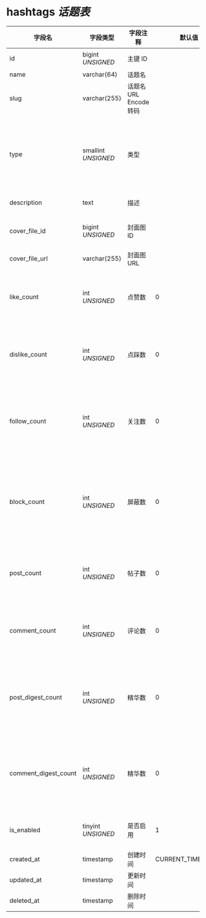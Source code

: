 # hashtags *话题表*

| 字段名 | 字段类型 | 字段注释 | 默认值 | 可空 | 备注 |
| --- | --- | --- | --- | --- | --- |
| id | bigint *UNSIGNED* | 主键 ID | | NO | 自动递增 |
| name | varchar(64) | 话题名 |  | NO |  |
| slug | varchar(255) | 话题名 URL Encode 转码 |  | NO | **唯一值** |
| type | smallint *UNSIGNED* | 类型 |  | NO | 用于自定义用途，比如分类或过滤 |
| description | text | 描述 |  | YES | **多语言**  |
| cover_file_id | bigint *UNSIGNED* | 封面图 ID |  | YES | 关联字段 [files->id](../systems/files.md) |
| cover_file_url | varchar(255) | 封面图 URL |  | YES |  |
| like_count | int *UNSIGNED* | 点赞数 | 0 | NO | 有多少用户点赞了该话题 |
| dislike_count | int *UNSIGNED* | 点踩数 | 0 | NO | 有多少用户点踩了该话题 |
| follow_count | int *UNSIGNED* | 关注数 | 0 | NO | 有多少用户关注了（收藏）该话题 |
| block_count | int *UNSIGNED* | 屏蔽数 | 0 | NO | 有多少用户屏蔽了（不感兴趣）该话题 |
| post_count | int *UNSIGNED* | 帖子数 | 0 | NO | 有多少帖子关联了该话题 |
| comment_count | int *UNSIGNED* | 评论数 | 0 | NO | 有多少评论关联了该话题 |
| post_digest_count | int *UNSIGNED* | 精华数 | 0 | NO | 插件操作加精，插件加减统计数 |
| comment_digest_count | int *UNSIGNED* | 精华数 | 0 | NO | 插件操作加精，插件加减统计数 |
| is_enabled | tinyint *UNSIGNED* | 是否启用 | 1 | NO | 0.不启用 / 1.启用 |
| created_at | timestamp | 创建时间 | CURRENT_TIMESTAMP | NO |  |
| updated_at | timestamp | 更新时间 |  | YES |  |
| deleted_at | timestamp | 删除时间 |  | YES |  |